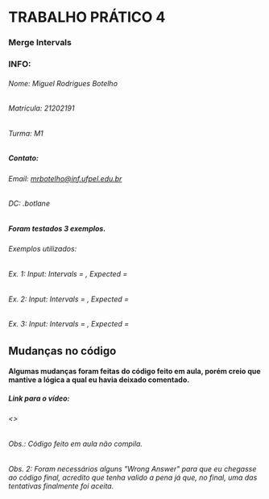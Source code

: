 # TRABALHO PRÁTICO 4
### Merge Intervals

### INFO:
###### Nome: Miguel Rodrigues Botelho
###### Matricula: 21202191
###### Turma: M1
##### Contato:
###### Email: mrbotelho@inf.ufpel.edu.br 
###### DC: .botlane

##### Foram testados 3 exemplos.
###### Exemplos utilizados: 
###### Ex. 1: Input: Intervals = , Expected = 
###### Ex. 2: Input: Intervals = , Expected = 
###### Ex. 3: Input: Intervals = , Expected = 

## Mudanças no código
#### Algumas mudanças foram feitas do código feito em aula, porém creio que mantive a lógica a qual eu havia deixado comentado.
##### Link para o vídeo:
###### <>
###### Obs.: Código feito em aula não compila. 
###### Obs. 2: Foram necessários alguns "Wrong Answer" para que eu chegasse ao código final, acredito que tenha valido a pena já que, no final, uma das tentativas finalmente foi aceita.

